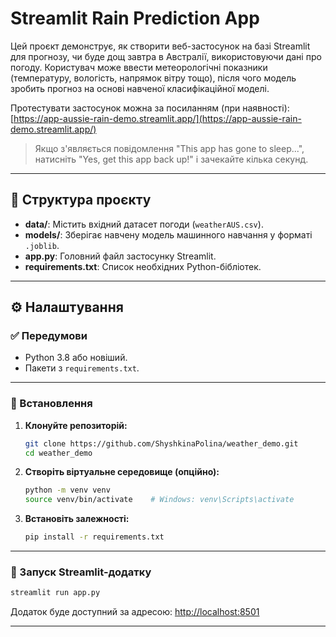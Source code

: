 # Streamlit Rain Prediction App

Цей проєкт демонструє, як створити веб-застосунок на базі Streamlit для прогнозу, чи буде дощ завтра в Австралії, використовуючи дані про погоду. Користувач може ввести метеорологічні показники (температуру, вологість, напрямок вітру тощо), після чого модель зробить прогноз на основі навченої класифікаційної моделі.

Протестувати застосунок можна за посиланням (при наявності):
[https://app-aussie-rain-demo.streamlit.app/](https://app-aussie-rain-demo.streamlit.app/)

> Якщо з'являється повідомлення "This app has gone to sleep...", натисніть "Yes, get this app back up!" і зачекайте кілька секунд.

---

## 📁 Структура проєкту

* **data/**: Містить вхідний датасет погоди (`weatherAUS.csv`).
* **models/**: Зберігає навчену модель машинного навчання у форматі `.joblib`.
* **app.py**: Головний файл застосунку Streamlit.
* **requirements.txt**: Список необхідних Python-бібліотек.

---

## ⚙️ Налаштування

### ✅ Передумови

* Python 3.8 або новіший.
* Пакети з `requirements.txt`.

---

### 🧪 Встановлення

1. **Клонуйте репозиторій:**

   ```bash
   git clone https://github.com/ShyshkinaPolina/weather_demo.git
   cd weather_demo
   ```

2. **Створіть віртуальне середовище (опційно):**

   ```bash
   python -m venv venv
   source venv/bin/activate    # Windows: venv\Scripts\activate
   ```

3. **Встановіть залежності:**

   ```bash
   pip install -r requirements.txt
   ```

---

### 🚀 Запуск Streamlit-додатку

```bash
streamlit run app.py
```

Додаток буде доступний за адресою:
[http://localhost:8501](http://localhost:8501)

---
